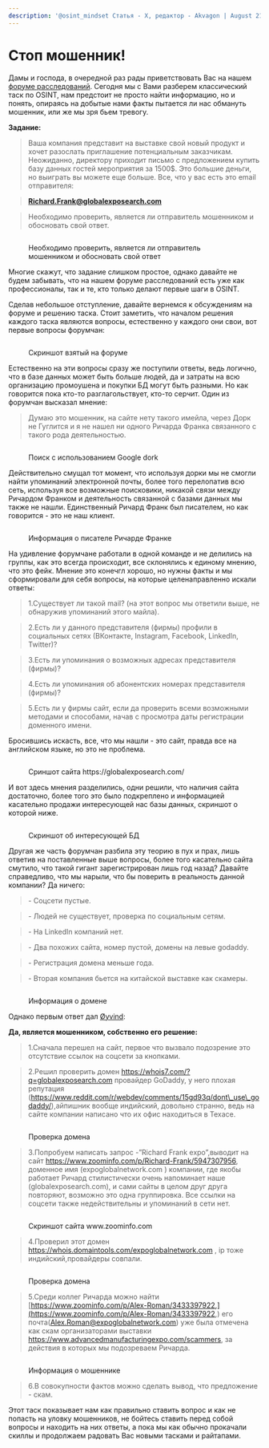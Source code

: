 ```yaml
---
description: '@osint_mindset Статья - X, редактор - Akvagon | August 21, 2023'
---
```


# Стоп мошенник!

Дамы и господа, в очередной раз рады приветствовать Вас на нашем [форуме расследований](https://t.me/+GMxoDCvLO0k0MWRi). Сегодня мы с Вами разберем классический таск по OSINT, нам предстоит не просто найти информацию, но и понять, опираясь на добытые нами факты пытается ли нас обмануть мошенник, или же мы зря бьем тревогу.

**Задание:**

> Ваша компания представит на выставке свой новый продукт и хочет разослать приглашение потенциальным заказчикам. Неожиданно, директору приходит письмо с предложением купить базу данных гостей мероприятия за 1500$. Это большие деньги, но выиграть вы можете еще больше. Все, что у вас есть это email отправителя:

> **Richard.Frank@globalexposearch.com**

> Необходимо проверить, является ли отправитель мошенником и обосновать свой ответ.

<figure><img src="https://telegra.ph/file/c832f06f62787c2d18a37.jpg" alt=""><figcaption><p>Необходимо проверить, является ли отправитель мошенником и обосновать свой ответ</p></figcaption></figure>

Многие скажут, что задание слишком простое, однако давайте не будем забывать, что на нашем форуме расследований есть уже как профессионалы, так и те, кто только делают первые шаги в OSINT.

Сделав небольшое отступление, давайте вернемся к обсуждениям на форуме и решению таска. Стоит заметить, что началом решения каждого таска являются вопросы, естественно у каждого они свои, вот первые вопросы форумчан:

<figure><img src="https://telegra.ph/file/4fce5216885f9da8f89df.png" alt=""><figcaption><p>Скриншот взятый на форуме</p></figcaption></figure>

Естественно на эти вопросы сразу же поступили ответы, ведь логично, что в базе данных может быть больше людей, да и затраты на всю организацию промоушена и покупки БД могут быть разными. Но как говорится пока кто-то разглагольствует, кто-то серчит. Один из форумчан высказал мнение:

> Думаю это мошенник, на сайте нету такого имейла, через Дорк не Гуглится и я не нашел ни одного Ричарда Франка связанного с такого рода деятельностью.

<figure><img src="https://telegra.ph/file/05453f4b5424ca5a18620.png" alt=""><figcaption><p>Поиск с использованием Google dork</p></figcaption></figure>

Действительно смущал тот момент, что используя дорки мы не смогли найти упоминаний электронной почты, более того перелопатив всю сеть, используя все возможные поисковики, никакой связи между Ричардом Франком и деятельность связанной с базами данных мы также не нашли. Единственный Ричард Франк был писателем, но как говорится - это не наш клиент.

<figure><img src="https://telegra.ph/file/78f966d64ed8304e97ff2.png" alt=""><figcaption><p>Информация о писателе Ричарде Франке</p></figcaption></figure>

На удивление форумчане работали в одной команде и не делились на группы, как это всегда происходит, все склонялись к единому мнению, что это фейк. Мнение это конечгл хорошо, но нужны факты и мы сформировали для себя вопросы, на которые целенаправленно искали ответы:

> 1.Существует ли такой mail? (на этот вопрос мы ответили выше, не обнаружив упоминаний этого майла).

> 2.Есть ли у данного представителя (фирмы) профили в социальных сетях (ВКонтакте, Instagram, Facebook, LinkedIn, Twitter)?

> 3.Есть ли упоминания о возможных адресах представителя (фирмы)?

> 4.Есть ли упоминания об абонентских номерах представителя (фирмы)?

> 5.Есть ли у фирмы сайт, если да проверить всеми возможными методами и способами, начав с просмотра даты регистрации доменного имени.

Бросившись искасть, все, что мы нашли - это сайт, правда все на английском языке, но это не проблема.

<figure><img src="https://telegra.ph/file/40bcd2b480689782f9793.png" alt=""><figcaption><p>Сриншот сайта https://globalexposearch.com/</p></figcaption></figure>

И вот здесь мнения разделились, одни решили, что наличия сайта достаточно, более того это было подкреплено и информацией касательно продажи интересующей нас базы данных, скриншот о которой ниже.

<figure><img src="https://telegra.ph/file/565f547a8c3a618b50e74.png" alt=""><figcaption><p>Скриншот об интересующей БД</p></figcaption></figure>

Другая же часть форумчан разбила эту теорию в пух и прах, лишь ответив на поставленные выше вопросы, более того касательно сайта смутило, что такой гигант зарегистрирован лишь год назад? Давайте справедливо, что мы нарыли, что бы поверить в реальность данной компании? Да ничего:

> \- Соцсети пустые.

> \- Людей не существует, проверка по социальным сетям.

> \- На LinkedIn компаний нет.

> \- Два похожих сайта, номер пустой, домены на левые godaddy.

> \- Регистрация домена меньше года.

> \- Вторая компания бьется на китайской выставке как скамеры.

<figure><img src="https://telegra.ph/file/19df29920e160d8a2fa7b.png" alt=""><figcaption><p>Информация о домене</p></figcaption></figure>

Однако первым ответ дал [Øyvind](https://t.me/leoman\_gurman):

**Да, является мошенником, собственно его решение:**

> 1.Сначала перешел на сайт, первое что вызвало подозрение это отсутствие ссылок на соцсети за кнопками.

> 2.Решил проверить домен https://whois7.com/?q=globalexposearch.com провайдер GoDaddy, у него плохая репутация (https://www.reddit.com/r/webdev/comments/15gd93q/dont\_use\_godaddy/),айпишник вообще индийский, довольно странно, ведь на сайте компании написано что их офис находиться в Техасе.

<figure><img src="https://telegra.ph/file/52db6f669f3377b6e650f.png" alt=""><figcaption><p>Проверка домена</p></figcaption></figure>

> 3.Попробуем написать запрос -”Richard Frank expo”,выводит на сайт https://www.zoominfo.com/p/Richard-Frank/5947307956, доменное имя (expoglobalnetwork.com ) компании, где якобы работает Ричард стилистически очень напоминает наше (globalexposearch.com), и сами сайты в целом друг друга повторяют, возможно это одна группировка. Все ссылки на соцсети также недействительны и упоминаний в сети нет.

<figure><img src="https://telegra.ph/file/81a21b975cd1910916980.png" alt=""><figcaption><p>Скриншот сайта www.zoominfo.com</p></figcaption></figure>

> 4.Проверил этот домен https://whois.domaintools.com/expoglobalnetwork.com , ip тоже индийский,провайдеры совпали.

<figure><img src="https://telegra.ph/file/28d0028ffe86b867bb1ef.png" alt=""><figcaption><p>Проверка домена</p></figcaption></figure>

> 5.Среди коллег Ричарда можно найти [https://www.zoominfo.com/p/Alex-Roman/3433397922,](https://www.zoominfo.com/p/Alex-Roman/3433397922,) его почта(Alex.Roman@expoglobalnetwork.com) уже была отмечена как скам организаторами выставки https://www.advancedmanufacturingexpo.com/scammers, за действия в которых мы подозреваем Ричарда.

<figure><img src="https://telegra.ph/file/109e123c586ed7d64fca8.jpg" alt=""><figcaption><p>Информация о мошеннике</p></figcaption></figure>

> 6.В совокупности фактов можно сделать вывод, что предложение - скам.

Этот таск показывает нам как правильно ставить вопрос и как не попасть на уловку мошенников, не бойтесь ставить перед собой вопросы и находить на них ответы, а пока мы как обычно прокачали скиллы и продолжаем радовать Вас новыми тасками и райтапами.

